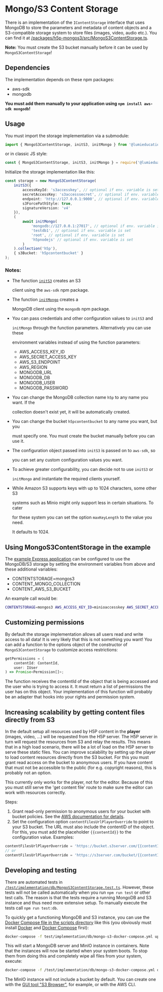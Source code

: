 # Mongo/S3 Content Storage

There is an implementation of the `IContentStorage` interface that uses MongoDB to store the parameters and metadata of content objects and a S3-compatible storage system to store files \(images, video, audio etc.\). You can find it at [/packages/h5p-mongos3/src/MongoS3ContentStorage.ts](https://github.com/Lumieducation/H5P-Nodejs-library/tree/56e0dbf70c9665c46f0c5912b55d593c0e642763/packages/h5p-mongos3/src/MongoS3ContentStorage.ts).

**Note:** You must create the S3 bucket manually before it can be used by `MongoS3ContentStorage`!

## Dependencies

The implementation depends on these npm packages:

* aws-sdk
* mongodb

**You must add them manually to your application using `npm install aws-sdk mongodb`!**

## Usage

You must import the storage implementation via a submodule:

```typescript
import { MongoS3ContentStorage, initS3, initMongo } from '@lumieducation/h5p-mongos3';
```

or in classic JS style:

```javascript
const { MongoS3ContentStorage, initS3, initMongo } = require('@lumieduation/h5p-mongos3');
```

Initialize the storage implementation like this:

```typescript
const storage = new MongoS3ContentStorage(
    initS3({
        accessKeyId: 's3accesskey', // optional if env. variable is set
        secretAccessKey: 's3accesssecret', // optional if env. variable is set
        endpoint: 'http://127.0.0.1:9000', // optional if env. variable is set
        s3ForcePathStyle: true,
        signatureVersion: 'v4'
    }),
    (
        await initMongo(
            'mongodb://127.0.0.1:27017', // optional if env. variable is set
            'testdb1', // optional if env. variable is set
            'root', // optional if env. variable is set
            'h5pnodejs' // optional if env. variable is set
        )
    ).collection('h5p'),
    { s3Bucket: 'h5pcontentbucket' }
);
```

### Notes:

* The function [`initS3`](https://github.com/Lumieducation/H5P-Nodejs-library/tree/56e0dbf70c9665c46f0c5912b55d593c0e642763/packages/h5p-mongos3/src/initS3.ts) creates an S3

  client using the `aws-sdk` npm package.

* The function [`initMongo`](https://github.com/Lumieducation/H5P-Nodejs-library/tree/56e0dbf70c9665c46f0c5912b55d593c0e642763/packages/h5p-mongos3/src/initMongo.ts) creates a

  MongoDB client using the `mongodb` npm package.

* You can pass credentials and other configuration values to `initS3` and

  `initMongo` through the function parameters. Alternatively you can use these

  environment variables instead of using the function parameters:

  * AWS\_ACCESS\_KEY\_ID
  * AWS\_SECRET\_ACCESS\_KEY
  * AWS\_S3\_ENDPOINT
  * AWS\_REGION
  * MONGODB\_URL
  * MONGODB\_DB
  * MONGODB\_USER
  * MONGODB\_PASSWORD

* You can change the MongoDB collection name `h5p` to any name you want. If the

  collection doesn't exist yet, it will be automatically created.

* You can change the bucket `h5pcontentbucket` to any name you want, but you

  must specify one. You must create the bucket manually before you can use it.

* The configuration object passed into `initS3` is passed on to `aws-sdk`, so

  you can set any custom configuration values you want.

* To achieve greater configurability, you can decide not to use `initS3` or

  `initMongo` and instantiate the required clients yourself.

* While Amazon S3 supports keys with up to 1024 characters, some other S3

  systems such as Minio might only support less in certain situations. To cater

  for these system you can set the option `maxKeyLength` to the value you need.

  It defaults to 1024.

## Using MongoS3ContentStorage in the example

The [example Express application](https://github.com/Lumieducation/H5P-Nodejs-library/tree/56e0dbf70c9665c46f0c5912b55d593c0e642763/packages/h5p-examples/src/express.ts) can be configured to use the MongoDB/S3 storage by setting the environment variables from above and these additional variables:

* CONTENTSTORAGE=mongos3
* CONTENT\_MONGO\_COLLECTION
* CONTENT\_AWS\_S3\_BUCKET

An example call would be:

```bash
CONTENTSTORAGE=mongos3 AWS_ACCESS_KEY_ID=minioaccesskey AWS_SECRET_ACCESS_KEY=miniosecret AWS_S3_ENDPOINT="http://127.0.0.1:9000" MONGODB_URL="mongodb://127.0.0.1:27017" MONGODB_DB=testdb1 MONGODB_USER=root MONGODB_PASSWORD=h5pnodejs CONTENT_AWS_S3_BUCKET=testbucket1 CONTENT_MONGO_COLLECTION=h5p npm start
```

## Customizing permissions

By default the storage implementation allows all users read and write access to all data! It is very likely that this is not something you want! You can add a function to the options object of the constructor of `MongoS3ContentStorage` to customize access restrictions:

```typescript
getPermissions = (
    contentId: ContentId,
    user: IUser
) => Promise<Permission[]>;
```

The function receives the contentId of the object that is being accessed and the user who is trying to access it. It must return a list of permissions the user has on this object. Your implementation of this function will probably be an adapter that hooks into your rights and permission system.

## Increasing scalability by getting content files directly from S3

In the default setup all resources used by H5P content in the **player** \(images, video, ...\) will be requested from the H5P server. The H5P server in turn will request the resources from S3 and relay the results. This means that in a high load scenario, there will be a lot of load on the H5P server to serve these static files. You can improve scalability by setting up the player to load content resources directly from the S3 bucket. For this you must grant read access on the bucket to anonymous users. If you have content that must not be accessible to the public \(for e.g. copyright reasons\), this is probably not an option.

This currently only works for the player, not for the editor. Because of this you must still serve the 'get content file' route to make sure the editor can work with resources correctly.

Steps:

1. Grant read-only permission to anonymous users for your bucket with bucket policies. See the [AWS documentation for details](https://docs.aws.amazon.com/AmazonS3/latest/dev/example-bucket-policies.html#example-bucket-policies-use-case-2).
2. Set the configuration option `contentFilesUrlPlayerOverride` to point to your S3 bucket. The URL must also include the contentID of the object. For this, you must add the placeholder `{{contentId}}` to the configuration value. Examples:

```typescript
contentFilesUrlPlayerOverride = 'https://bucket.s3server.com/{{contentId}}';
// or
contentFilesUrlPlayerOverride = 'https://s3server.com/bucket/{{contentId}}';
```

## Developing and testing

There are automated tests in [`/test/implementation/db/MongoS3ContentStorage.test.ts`](https://github.com/Lumieducation/H5P-Nodejs-library/tree/56e0dbf70c9665c46f0c5912b55d593c0e642763/packages/h5p-mongos3/test/MongoS3ContentStorage.test.ts). However, these tests will not be called automatically when you run `npm run test` or other test calls. The reason is that the tests require a running MongoDB and S3 instance and thus need more extensive setup. To manually execute the tests call `npm run test:db`.

To quickly get a functioning MongoDB and S3 instance, you can use the [Docker Compose file in the scripts directory](https://github.com/Lumieducation/H5P-Nodejs-library/tree/56e0dbf70c9665c46f0c5912b55d593c0e642763/scripts/mongo-s3-docker-compose.yml) like this \(you obviously must install [Docker](https://docs.docker.com/engine/install/) and [Docker Compose](https://docs.docker.com/compose/install/) first\):

```bash
docker-compose -f test/implementation/db/mongo-s3-docker-compose.yml up -d
```

This will start a MongoDB server and MinIO instance in containers. Note that the instances will now be started when your system boots. To stop them from doing this and completely wipe all files from your system, execute:

```bash
docker-compose -f /test/implementation/db/mongo-s3-docker-compose.yml down -v
```

The MinIO instance will not include a bucket by default. You can create one with the [GUI tool "S3 Browser"](https://s3browser.com/), for example, or with the AWS CLI.

